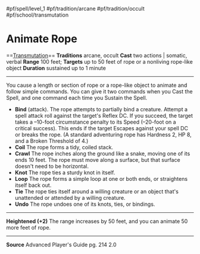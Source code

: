 #pf/spell/level_1 #pf/tradition/arcane #pf/tradition/occult #pf/school/transmutation 
# Animate Rope
==[Transmutation](../../../Traits/Transmutation.md)==
**Traditions** arcane, occult
**Cast** two actions | somatic, verbal
**Range** 100 feet; **Targets** up to 50 feet of rope or a nonliving rope-like object
**Duration** sustained up to 1 minute

---
You cause a length or section of rope or a rope-like object to animate and follow simple commands. You can give it two commands when you Cast the Spell, and one command each time you Sustain the Spell.
- **Bind** (attack). The rope attempts to partially bind a creature. Attempt a spell attack roll against the target's Reflex DC. If you succeed, the target takes a –10-foot circumstance penalty to its Speed (–20-foot on a critical success). This ends if the target Escapes against your spell DC or breaks the rope. (A standard adventuring rope has Hardness 2, HP 8, and a Broken Threshold of 4.)
- **Coil** The rope forms a tidy, coiled stack.
- **Crawl** The rope inches along the ground like a snake, moving one of its ends 10 feet. The rope must move along a surface, but that surface doesn't need to be horizontal.
- **Knot** The rope ties a sturdy knot in itself.
- **Loop** The rope forms a simple loop at one or both ends, or straightens itself back out.
- **Tie** The rope ties itself around a willing creature or an object that's unattended or attended by a willing creature.
- **Undo** The rope undoes one of its knots, ties, or bindings.

---
**Heightened (+2)** The range increases by 50 feet, and you can animate 50 more feet of rope.

---
**Source** Advanced Player's Guide pg. 214 2.0